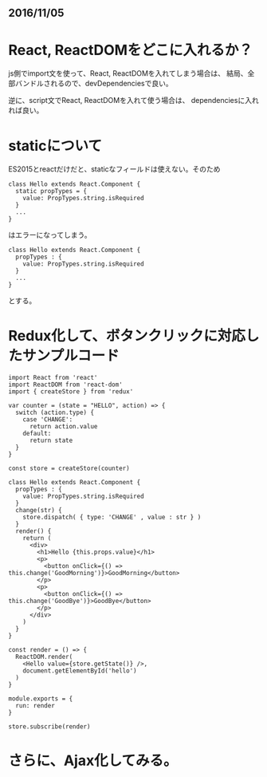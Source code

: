 ## 2016/11/05

# React, ReactDOMをどこに入れるか？

js側でimport文を使って、React, ReactDOMを入れてしまう場合は、
結局、全部バンドルされるので、devDependenciesで良い。

逆に、script文でReact, ReactDOMを入れて使う場合は、
dependenciesに入れれば良い。


# staticについて

ES2015とreactだけだと、staticなフィールドは使えない。そのため

```
class Hello extends React.Component {
  static propTypes = {
    value: PropTypes.string.isRequired
  }
  ...
}
```

はエラーになってしまう。

```
class Hello extends React.Component {
  propTypes : {
    value: PropTypes.string.isRequired
  }
  ...
}
```

とする。


# Redux化して、ボタンクリックに対応したサンプルコード

```
import React from 'react'
import ReactDOM from 'react-dom'
import { createStore } from 'redux'

var counter = (state = "HELLO", action) => {
  switch (action.type) {
    case 'CHANGE':
      return action.value
    default:
      return state
  }
}

const store = createStore(counter)

class Hello extends React.Component {
  propTypes : {
    value: PropTypes.string.isRequired
  }
  change(str) {
    store.dispatch( { type: 'CHANGE' , value : str } )
  }
  render() {
    return (
      <div>
        <h1>Hello {this.props.value}</h1>
        <p>
          <button onClick={() => this.change('GoodMorning')}>GoodMorning</button>
        </p>
        <p>
          <button onClick={() => this.change('GoodBye')}>GoodBye</button>
        </p>
      </div>
    )
  }
}

const render = () => {
  ReactDOM.render(
    <Hello value={store.getState()} />,
    document.getElementById('hello')
  )
}

module.exports = {
  run: render
}

store.subscribe(render)
```


# さらに、Ajax化してみる。
